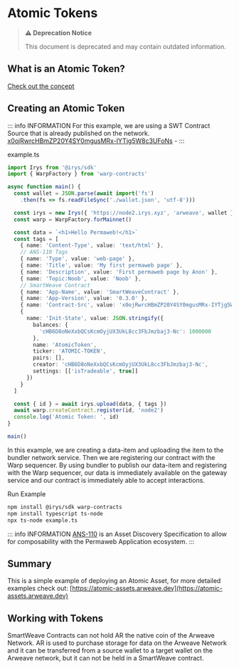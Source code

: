 # Atomic Tokens

> **⚠️ Deprecation Notice**
>
> This document is deprecated and may contain outdated information.

## What is an Atomic Token?

[Check out the concept](../../concepts/atomic-tokens.md)

## Creating an Atomic Token

::: info INFORMATION
For this example, we are using a SWT Contract Source that is already published on the network. [x0ojRwrcHBmZP20Y4SY0mgusMRx-IYTjg5W8c3UFoNs](https://sonar.warp.cc/#/app/source/x0ojRwrcHBmZP20Y4SY0mgusMRx-IYTjg5W8c3UFoNs#) -
:::

example.ts

```ts
import Irys from '@irys/sdk'
import { WarpFactory } from 'warp-contracts'

async function main() {
  const wallet = JSON.parse(await import('fs')
    .then(fs => fs.readFileSync('./wallet.json', 'utf-8')))

  const irys = new Irys({ 'https://node2.irys.xyz', 'arweave', wallet })
  const warp = WarpFactory.forMainnet()

  const data = `<h1>Hello Permaweb!</h1>`
  const tags = [
    { name: 'Content-Type', value: 'text/html' },
    // ANS-110 Tags
    { name: 'Type', value: 'web-page' },
    { name: 'Title', value: 'My first permaweb page' },
    { name: 'Description', value: 'First permaweb page by Anon' },
    { name: 'Topic:Noob', value: 'Noob' },
    // SmartWeave Contract
    { name: 'App-Name', value: 'SmartWeaveContract' },
    { name: 'App-Version', value: '0.3.0' },
    { name: 'Contract-Src', value: 'x0ojRwrcHBmZP20Y4SY0mgusMRx-IYTjg5W8c3UFoNs' },
    {
      name: 'Init-State', value: JSON.stringify({
        balances: {
          'cHB6D8oNeXxbQCsKcmOyjUX3UkL8cc3FbJmzbaj3-Nc': 1000000
        },
        name: 'AtomicToken',
        ticker: 'ATOMIC-TOKEN',
        pairs: [],
        creator: 'cHB6D8oNeXxbQCsKcmOyjUX3UkL8cc3FbJmzbaj3-Nc',
        settings: [['isTradeable', true]]
      })
    }
  ]

  const { id } = await irys.upload(data, { tags })
  await warp.createContract.register(id, 'node2')
  console.log('Atomic Token: ', id)
}

main()
```

In this example, we are creating a data-item and uploading the item to the bundler network service. Then we are registering our contract with the Warp sequencer. By using bundler to publish our data-item and registering with the Warp sequencer, our data is immediately available on the gateway service and our contract is immediately able to accept interactions.

Run Example

```sh
npm install @irys/sdk warp-contracts
npm install typescript ts-node
npx ts-node example.ts
```

::: info INFORMATION
[ANS-110](https://github.com/ArweaveTeam/arweave-standards/blob/master/ans/ANS-110.md) is an Asset Discovery Specification to allow for composability with the Permaweb Application ecosystem.
:::

## Summary

This is a simple example of deploying an Atomic Asset, for more detailed examples check out: [https://atomic-assets.arweave.dev](https://atomic-assets.arweave.dev)

## Working with Tokens

SmartWeave Contracts can not hold AR the native coin of the Arweave Network. AR is used to purchase storage for data on the Arweave Network and it can be transferred from a source wallet to a target wallet on the Arweave network, but it can not be held in a SmartWeave contract.
